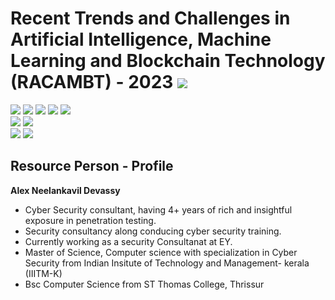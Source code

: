 # Recent Trends and Challenges in Artificial Intelligence, Machine Learning and Blockchain Technology (RACAMBT) - 2023 ![](https://img.shields.io/badge/-Live-darkgreen)
![](https://img.shields.io/badge/Focus-AI-blue) ![](https://img.shields.io/badge/Focus-ML-blue) ![](https://img.shields.io/badge/Focus-DL-blue) ![](https://img.shields.io/badge/Focus-Blockchain-blue) ![](https://img.shields.io/badge/Mode-Online/Offline-black) <br/>
![](https://img.shields.io/badge/Online_Start-27th_Feb-red) ![](https://img.shields.io/badge/Online_End-4th_Mar-red) <br/>
![](https://img.shields.io/badge/Offline_Start-6th_Mar-orange) ![](https://img.shields.io/badge/Offline_End-10th_Mar-orange) <br/>

## Resource Person - Profile 

**Alex Neelankavil Devassy**

- Cyber Security consultant, having 4+ years of rich and insightful exposure in penetration testing.
- Security consultancy along conducing cyber security training.
- Currently working as a security Consultanat at EY.
- Master of Science, Computer science with specialization in Cyber Security from Indian Insitute of Technology and Management- kerala (IIITM-K)
- Bsc Computer Science from ST Thomas College, Thrissur
